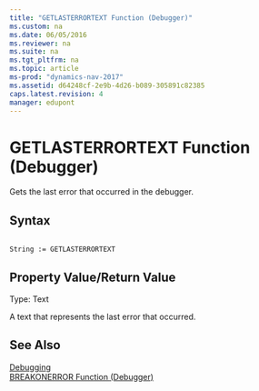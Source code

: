 ```yaml
---
title: "GETLASTERRORTEXT Function (Debugger)"
ms.custom: na
ms.date: 06/05/2016
ms.reviewer: na
ms.suite: na
ms.tgt_pltfrm: na
ms.topic: article
ms-prod: "dynamics-nav-2017"
ms.assetid: d64248cf-2e9b-4d26-b089-305891c82385
caps.latest.revision: 4
manager: edupont
---
```

# GETLASTERRORTEXT Function (Debugger)
Gets the last error that occurred in the debugger.  
  
## Syntax  
  
```  
  
String := GETLASTERRORTEXT  
```  
  
## Property Value/Return Value  
 Type: Text  
  
 A text that represents the last error that occurred.  
  
## See Also  
 [Debugging](Debugging.md)   
 [BREAKONERROR Function \(Debugger\)](BREAKONERROR-Function--Debugger-.md)